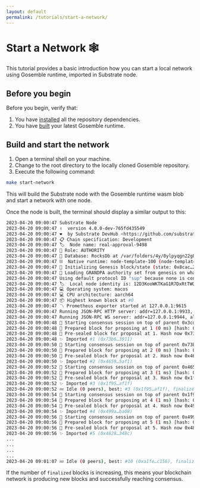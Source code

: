 ```yaml
---
layout: default
permalink: /tutorials/start-a-network/
---
```


# Start a Network 🕸️

This tutorial provides a basic introduction how you can start a local network using Gosemble runtime, imported in Substrate node.

## Before you begin

Before you begin, verify that:

1. You have [installed](../development/install.md) all the repository dependencies.
2. You have [built](../development/build.md) your latest Gosemble runtime.


## Build and start the network

1. Open a terminal shell on your machine.
2. Change to the root directory to the locally cloned Gosemble repository.
3. Execute the following command:

```bash
make start-network
```

This will build the Substrate node with the Gosemble runtime wasm blob and start a network with one node.

Once the node is built, the terminal should display a similar output to this:
```bash
2023-04-20 09:00:47 Substrate Node    
2023-04-20 09:00:47 ✌️  version 4.0.0-dev-765fd435549    
2023-04-20 09:00:47 ❤️  by Substrate DevHub <https://github.com/substrate-developer-hub>, 2017-2023    
2023-04-20 09:00:47 📋 Chain specification: Development    
2023-04-20 09:00:47 🏷  Node name: real-approval-9498    
2023-04-20 09:00:47 👤 Role: AUTHORITY    
2023-04-20 09:00:47 💾 Database: RocksDb at /var/folders/4y/0ylpyqgn22g8jqpchzpm6lz80000gn/T/substrateBtT4Ur/chains/dev/db/full    
2023-04-20 09:00:47 ⛓  Native runtime: node-template-100 (node-template-1.tx1.au1)    
2023-04-20 09:00:47 🔨 Initializing Genesis block/state (state: 0x8cac…2784, header-hash: 0x3cda…df57)    
2023-04-20 09:00:47 👴 Loading GRANDPA authority set from genesis on what appears to be first startup.    
2023-04-20 09:00:47 Using default protocol ID "sup" because none is configured in the chain specs    
2023-04-20 09:00:47 🏷  Local node identity is: 12D3KooWKTKaG1R7DxRtTWGAJDAEXC91QgbvjuW2HoChuarvPVwB    
2023-04-20 09:00:47 💻 Operating system: macos    
2023-04-20 09:00:47 💻 CPU architecture: aarch64    
2023-04-20 09:00:47 📦 Highest known block at #0    
2023-04-20 09:00:47 〽️ Prometheus exporter started at 127.0.0.1:9615    
2023-04-20 09:00:47 Running JSON-RPC HTTP server: addr=127.0.0.1:9933, allowed origins=["*"]    
2023-04-20 09:00:47 Running JSON-RPC WS server: addr=127.0.0.1:9944, allowed origins=["*"]    
2023-04-20 09:00:48 🙌 Starting consensus session on top of parent 0x3cda151b8ad3c4f331710e99d76c93a6f1332fb6944274beb4942758f129df57    
2023-04-20 09:00:48 🎁 Prepared block for proposing at 1 (0 ms) [hash: 0x78f54ecfb1c9429ab0fdf79e895fe5b384996759fbad7dd080e86793cb6dd171; parent_hash: 0x3cda…df57; extrinsics (1): [0x47a9…5266]]    
2023-04-20 09:00:48 🔖 Pre-sealed block for proposal at 1. Hash now 0x73b64c2e2ebb1e36f6ce3ceae1f30db4e85ec97541cfca38f688771661283911, previously 0x78f54ecfb1c9429ab0fdf79e895fe5b384996759fbad7dd080e86793cb6dd171.    
2023-04-20 09:00:48 ✨ Imported #1 (0x73b6…3911)    
2023-04-20 09:00:50 🙌 Starting consensus session on top of parent 0x73b64c2e2ebb1e36f6ce3ceae1f30db4e85ec97541cfca38f688771661283911    
2023-04-20 09:00:50 🎁 Prepared block for proposing at 2 (0 ms) [hash: 0x8297614e7b45dde043902a55c76410ad249bdde1a34d30593a0614b0e7c8743c; parent_hash: 0x73b6…3911; extrinsics (1): [0x56e4…ec44]]    
2023-04-20 09:00:50 🔖 Pre-sealed block for proposal at 2. Hash now 0x46590bceeaf9c797c37e940b97dc7c127dfef625c540f32d3298570cdf805af1, previously 0x8297614e7b45dde043902a55c76410ad249bdde1a34d30593a0614b0e7c8743c.    
2023-04-20 09:00:50 ✨ Imported #2 (0x4659…5af1)    
2023-04-20 09:00:52 🙌 Starting consensus session on top of parent 0x46590bceeaf9c797c37e940b97dc7c127dfef625c540f32d3298570cdf805af1    
2023-04-20 09:00:52 🎁 Prepared block for proposing at 3 (1 ms) [hash: 0xc068b2a5904b34a40aeb0ee0ff64469a3879974435f36859c074542f11cacbd2; parent_hash: 0x4659…5af1; extrinsics (1): [0x2fc1…1556]]    
2023-04-20 09:00:52 🔖 Pre-sealed block for proposal at 3. Hash now 0x1f95f1d3b05ee47883cc56853029b9160f0aedf966adc874e7acc50f64a1af1f, previously 0xc068b2a5904b34a40aeb0ee0ff64469a3879974435f36859c074542f11cacbd2.    
2023-04-20 09:00:52 ✨ Imported #3 (0x1f95…af1f)    
2023-04-20 09:00:52 💤 Idle (0 peers), best: #3 (0x1f95…af1f), finalized #0 (0x3cda…df57), ⬇ 0 ⬆ 0    
2023-04-20 09:00:54 🙌 Starting consensus session on top of parent 0x1f95f1d3b05ee47883cc56853029b9160f0aedf966adc874e7acc50f64a1af1f    
2023-04-20 09:00:54 🎁 Prepared block for proposing at 4 (1 ms) [hash: 0xccb05a3ba5b0122223aceea63fdf451137f431eda74d3d5be071d033c276ad64; parent_hash: 0x1f95…af1f; extrinsics (1): [0x3933…768d]]    
2023-04-20 09:00:54 🔖 Pre-sealed block for proposal at 4. Hash now 0x499abfe622f7ba16ee2f84d93d14cfd53cfb67ad6520c2fe1d4e494feabcba08, previously 0xccb05a3ba5b0122223aceea63fdf451137f431eda74d3d5be071d033c276ad64.    
2023-04-20 09:00:54 ✨ Imported #4 (0x499a…ba08)    
2023-04-20 09:00:56 🙌 Starting consensus session on top of parent 0x499abfe622f7ba16ee2f84d93d14cfd53cfb67ad6520c2fe1d4e494feabcba08    
2023-04-20 09:00:56 🎁 Prepared block for proposing at 5 (1 ms) [hash: 0x1c360a200207e096b0b94888b35ef125636b79b7199051eb1d10e536233c1c98; parent_hash: 0x499a…ba08; extrinsics (1): [0xdfad…dc49]]    
2023-04-20 09:00:56 🔖 Pre-sealed block for proposal at 5. Hash now 0x48285138338a30e15d38ffe6d972ce295d89c32b20f393034f2aec448abf348c, previously 0x1c360a200207e096b0b94888b35ef125636b79b7199051eb1d10e536233c1c98.    
2023-04-20 09:00:56 ✨ Imported #5 (0x4828…348c)    
...
...
...
...
2023-04-20 09:01:07 💤 Idle (0 peers), best: #10 (0xa1fe…c156), finalized #7 (0x2361…27a8), ⬇ 0 ⬆ 0   
```

If the number of `finalized` blocks is increasing, this means your blockchain network is producing new blocks and successfully reaching consensus.